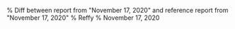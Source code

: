 % Diff between report from "November 17, 2020" and reference report from "November 17, 2020"
% Reffy
% November 17, 2020

